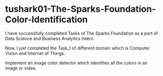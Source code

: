 # tushark01-The-Sparks-Foundation-Color-Identification
I have successfully completed Tasks of The Sparks Foundation as a part of Data Science and Business Analytics Intern.

Now, I just completed the Task_1 of different domain which is Computer Vision and Internet of Things.

Implement an image color detector which identifies all the colors in an image or video.
